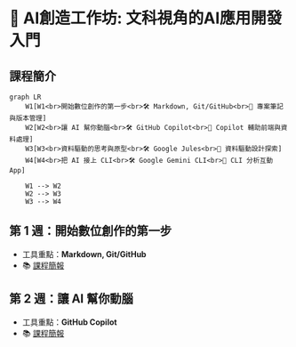 
# 🤖 AI創造工作坊: 文科視角的AI應用開發入門

## 課程簡介
```mermaid
graph LR
    W1[W1<br>開始數位創作的第一步<br>🛠️ Markdown, Git/GitHub<br>📌 專案筆記與版本管理]
    W2[W2<br>讓 AI 幫你動腦<br>🛠️ GitHub Copilot<br>📌 Copilot 輔助前端與資料處理]
    W3[W3<br>資料驅動的思考與原型<br>🛠️ Google Jules<br>📌 資料驅動設計探索]
    W4[W4<br>把 AI 接上 CLI<br>🛠️ Google Gemini CLI<br>📌 CLI 分析互動 App]

    W1 --> W2
    W2 --> W3
    W3 --> W4
```

## 第 1 週：開始數位創作的第一步

- 工具重點：**Markdown, Git/GitHub**  
- 📚 [課程簡報](https://howard-haowen.github.io/genai_workshop/w1_deck_marp.html)

## 第 2 週：讓 AI 幫你動腦
- 工具重點：**GitHub Copilot**
- 📚 [課程簡報](https://howard-haowen.github.io/genai_workshop/w2_deck_marp.html)

